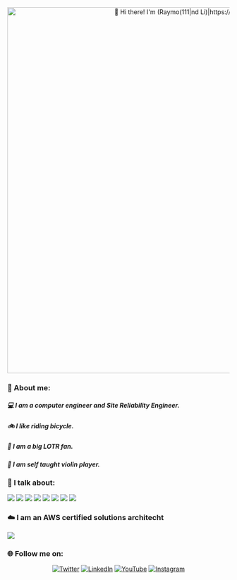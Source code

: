 <div align="center">
  <a href="https://iamyavar.tech">
    <img src="https://raw.githubusercontent.com/khodadadiyavar/khodadadiyavar/master/intro.gif" alt="👋 Hi there! I'm (Raymo(111|nd Li)|https://iamyavar.tech)" title="👋 Hi there! I'm Yavar" width="830" height="" style="display: block; margin: 0 auto;"/>
  </a>
</div>

### :book: About me:

##### :computer: I am a computer engineer and Site Reliability Engineer.
##### :bike: I like riding bicycle.
##### :ring: I am a big LOTR fan.
##### :violin: I am self taught violin player.

### :microphone: I talk about:
![](https://img.shields.io/badge/devops-blue) ![](https://img.shields.io/badge/SRE-green) ![](https://img.shields.io/badge/software%20architecture-orange) ![](https://img.shields.io/badge/IaC-yellow) ![](https://img.shields.io/badge/docker-blueviolet) ![](https://img.shields.io/badge/kubernetes-ff69b4) ![](https://img.shields.io/badge/cloud-9cf)  ![](https://img.shields.io/badge/AWS-orange) 

### :cloud: I am an AWS certified solutions architecht
[![](https://img.shields.io/badge/AWS%20Certified%20Solutions%20Architect-blue?logo=Amazon%20AWS&logoColor=white&labelColor=orange&style=for-the-badge)](https://www.credly.com/badges/d373e28b-149c-42d5-a35f-fe63459814d7/public_url)

### :globe_with_meridians: Follow me on:
<p align="center">
  <a href="https://twitter.com/khodadadiyavar"><img src="https://img.shields.io/twitter/follow/khodadadiyavar?style=social&logo=twitter" alt="Twitter"></a>
  <a href="https://www.linkedin.com/in/yavarkhodadadi/"><img src="https://img.shields.io/badge/-LinkedIn-blue?style=flat&logo=linkedin" alt="LinkedIn"></a>
  <a href="https://www.youtube.com/channel/UCOuJIJF8fzsR8F3VxEIlSbg"><img src="https://img.shields.io/youtube/channel/subscribers/UCOuJIJF8fzsR8F3VxEIlSbg
?style=social&logo=youtube" alt="YouTube"></a>
  <a href="https://www.instagram.com/yavar90"><img src="https://img.shields.io/badge/-Instagram-red?style=flat&logo=instagram" alt="Instagram"></a>
</p>

